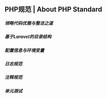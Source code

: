 ## PHP规范 | About PHP Standard

##### 领略代码优雅与整洁之道

##### 基于Laravel的目录结构

##### 配置信息与环境变量

##### 日志规范

##### 注释规范

##### 单元测试

